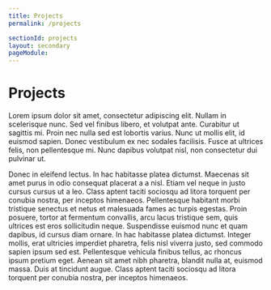 ```yaml
---
title: Projects
permalink: /projects

sectionId: projects
layout: secondary
pageModule: 
---
```


# Projects

Lorem ipsum dolor sit amet, consectetur adipiscing elit. Nullam in scelerisque nunc. Sed vel finibus libero, et volutpat ante. Curabitur ut sagittis mi. Proin nec nulla sed est lobortis varius. Nunc ut mollis elit, id euismod sapien. Donec vestibulum ex nec sodales facilisis. Fusce at ultrices felis, non pellentesque mi. Nunc dapibus volutpat nisl, non consectetur dui pulvinar ut.

Donec in eleifend lectus. In hac habitasse platea dictumst. Maecenas sit amet purus in odio consequat placerat a a nisl. Etiam vel neque in justo cursus cursus ut a leo. Class aptent taciti sociosqu ad litora torquent per conubia nostra, per inceptos himenaeos. Pellentesque habitant morbi tristique senectus et netus et malesuada fames ac turpis egestas. Proin posuere, tortor at fermentum convallis, arcu lacus tristique sem, quis ultrices est eros sollicitudin neque. Suspendisse euismod nunc et quam dapibus, id cursus diam ornare. In hac habitasse platea dictumst. Integer mollis, erat ultricies imperdiet pharetra, felis nisl viverra justo, sed commodo sapien ipsum sed est. Pellentesque vehicula finibus tellus, ac rhoncus ipsum pretium eget. Aenean sit amet nibh pharetra, blandit nulla at, euismod massa. Duis at tincidunt augue. Class aptent taciti sociosqu ad litora torquent per conubia nostra, per inceptos himenaeos.